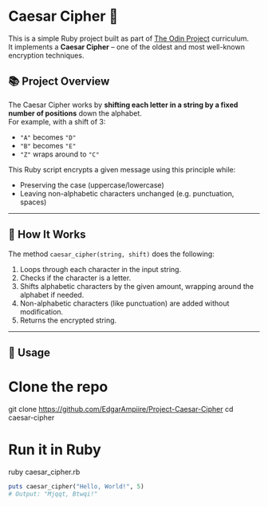 # Caesar Cipher 🔐

This is a simple Ruby project built as part of [The Odin Project](https://www.theodinproject.com/) curriculum.  
It implements a **Caesar Cipher** – one of the oldest and most well-known encryption techniques.

## 📚 Project Overview

The Caesar Cipher works by **shifting each letter in a string by a fixed number of positions** down the alphabet.  
For example, with a shift of 3:  
- `"A"` becomes `"D"`
- `"B"` becomes `"E"`
- `"Z"` wraps around to `"C"`

This Ruby script encrypts a given message using this principle while:
- Preserving the case (uppercase/lowercase)
- Leaving non-alphabetic characters unchanged (e.g. punctuation, spaces)

---

## 🧠 How It Works

The method `caesar_cipher(string, shift)` does the following:
1. Loops through each character in the input string.
2. Checks if the character is a letter.
3. Shifts alphabetic characters by the given amount, wrapping around the alphabet if needed.
4. Non-alphabetic characters (like punctuation) are added without modification.
5. Returns the encrypted string.

---

## 🔧 Usage

# Clone the repo
git clone https://github.com/EdgarAmpiire/Project-Caesar-Cipher
cd caesar-cipher

# Run it in Ruby
ruby caesar_cipher.rb

```ruby
puts caesar_cipher("Hello, World!", 5)
# Output: "Mjqqt, Btwqi!"
